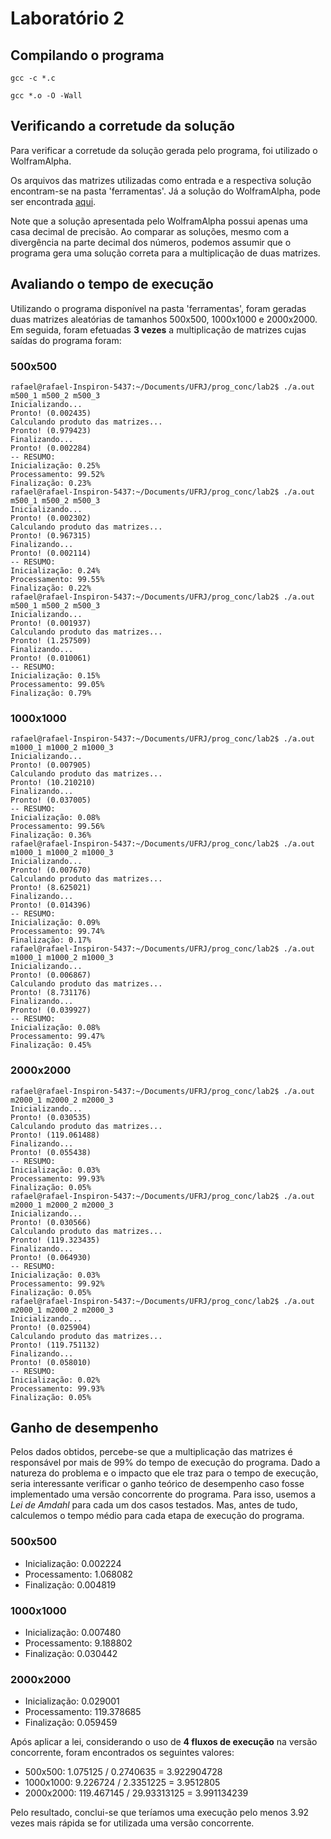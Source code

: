 # Laboratório 2

## Compilando o programa
```console
gcc -c *.c
```
```console
gcc *.o -O -Wall
```

## Verificando a corretude da solução
Para verificar a corretude da solução gerada pelo programa, foi utilizado o WolframAlpha.

Os arquivos das matrizes utilizadas como entrada e a respectiva solução encontram-se na pasta 'ferramentas'. Já a solução do WolframAlpha, pode ser encontrada [aqui](https://www.wolframalpha.com/input?i=matrix+multiplication+calculator&assumption=%7B%22F%22%2C+%22MatricesOperations%22%2C+%22theMatrix2%22%7D+-%3E%22%7B%7B51.599998%2C40.799999%2C126.599998%7D%2C%7B223.199997%2C203.399994%2C183.600006%7D%2C%7B27.299999%2C127.199997%2C130.500000%7D%2C%7B132.000000%2C219.600006%2C30.600000%7D%7D%22&assumption=%7B%22F%22%2C+%22MatricesOperations%22%2C+%22theMatrix1%22%7D+-%3E%22%7B%7B93.900002%2C16.799999%2C211.199997%2C148.800003%7D%2C%7B78.300003%2C12.300000%2C92.699997%2C217.800003%7D%2C%7B162.300003%2C251.699997%2C126.900002%2C32.700001%7D%7D%22).

Note que a solução apresentada pelo WolframAlpha possui apenas uma casa decimal de precisão. Ao comparar as soluções, mesmo com a divergência na parte decimal dos números, podemos assumir que o programa gera uma solução correta para a multiplicação de duas matrizes.

## Avaliando o tempo de execução
Utilizando o programa disponível na pasta 'ferramentas', foram geradas duas matrizes aleatórias de tamanhos 500x500, 1000x1000 e 2000x2000. Em seguida, foram efetuadas **3 vezes** a multiplicação de matrizes cujas saídas do programa foram:

### 500x500
```console
rafael@rafael-Inspiron-5437:~/Documents/UFRJ/prog_conc/lab2$ ./a.out m500_1 m500_2 m500_3
Inicializando...
Pronto! (0.002435)
Calculando produto das matrizes...
Pronto! (0.979423)
Finalizando...
Pronto! (0.002284)
-- RESUMO:
Inicialização: 0.25%
Processamento: 99.52%
Finalização: 0.23%
rafael@rafael-Inspiron-5437:~/Documents/UFRJ/prog_conc/lab2$ ./a.out m500_1 m500_2 m500_3
Inicializando...
Pronto! (0.002302)
Calculando produto das matrizes...
Pronto! (0.967315)
Finalizando...
Pronto! (0.002114)
-- RESUMO:
Inicialização: 0.24%
Processamento: 99.55%
Finalização: 0.22%
rafael@rafael-Inspiron-5437:~/Documents/UFRJ/prog_conc/lab2$ ./a.out m500_1 m500_2 m500_3
Inicializando...
Pronto! (0.001937)
Calculando produto das matrizes...
Pronto! (1.257509)
Finalizando...
Pronto! (0.010061)
-- RESUMO:
Inicialização: 0.15%
Processamento: 99.05%
Finalização: 0.79%
```

### 1000x1000
```console
rafael@rafael-Inspiron-5437:~/Documents/UFRJ/prog_conc/lab2$ ./a.out m1000_1 m1000_2 m1000_3
Inicializando...
Pronto! (0.007905)
Calculando produto das matrizes...
Pronto! (10.210210)
Finalizando...
Pronto! (0.037005)
-- RESUMO:
Inicialização: 0.08%
Processamento: 99.56%
Finalização: 0.36%
rafael@rafael-Inspiron-5437:~/Documents/UFRJ/prog_conc/lab2$ ./a.out m1000_1 m1000_2 m1000_3
Inicializando...
Pronto! (0.007670)
Calculando produto das matrizes...
Pronto! (8.625021)
Finalizando...
Pronto! (0.014396)
-- RESUMO:
Inicialização: 0.09%
Processamento: 99.74%
Finalização: 0.17%
rafael@rafael-Inspiron-5437:~/Documents/UFRJ/prog_conc/lab2$ ./a.out m1000_1 m1000_2 m1000_3
Inicializando...
Pronto! (0.006867)
Calculando produto das matrizes...
Pronto! (8.731176)
Finalizando...
Pronto! (0.039927)
-- RESUMO:
Inicialização: 0.08%
Processamento: 99.47%
Finalização: 0.45%
```

### 2000x2000
```console
rafael@rafael-Inspiron-5437:~/Documents/UFRJ/prog_conc/lab2$ ./a.out m2000_1 m2000_2 m2000_3
Inicializando...
Pronto! (0.030535)
Calculando produto das matrizes...
Pronto! (119.061488)
Finalizando...
Pronto! (0.055438)
-- RESUMO:
Inicialização: 0.03%
Processamento: 99.93%
Finalização: 0.05%
rafael@rafael-Inspiron-5437:~/Documents/UFRJ/prog_conc/lab2$ ./a.out m2000_1 m2000_2 m2000_3
Inicializando...
Pronto! (0.030566)
Calculando produto das matrizes...
Pronto! (119.323435)
Finalizando...
Pronto! (0.064930)
-- RESUMO:
Inicialização: 0.03%
Processamento: 99.92%
Finalização: 0.05%
rafael@rafael-Inspiron-5437:~/Documents/UFRJ/prog_conc/lab2$ ./a.out m2000_1 m2000_2 m2000_3
Inicializando...
Pronto! (0.025904)
Calculando produto das matrizes...
Pronto! (119.751132)
Finalizando...
Pronto! (0.058010)
-- RESUMO:
Inicialização: 0.02%
Processamento: 99.93%
Finalização: 0.05%
```

## Ganho de desempenho
Pelos dados obtidos, percebe-se que a multiplicação das matrizes é responsável por mais de 99% do tempo de execução do programa. Dado a natureza do problema e o impacto que ele traz para o tempo de execução, seria interessante verificar o ganho teórico de desempenho caso fosse implementado uma versão concorrente do programa. Para isso, usemos a *Lei de Amdahl* para cada um dos casos testados. Mas, antes de tudo, calculemos o tempo médio para cada etapa de execução do programa.
### 500x500
- Inicialização: 0.002224
- Processamento: 1.068082
- Finalização: 0.004819

### 1000x1000
- Inicialização: 0.007480
- Processamento: 9.188802
- Finalização: 0.030442

### 2000x2000
- Inicialização: 0.029001
- Processamento: 119.378685
- Finalização: 0.059459

Após aplicar a lei, considerando o uso de **4 fluxos de execução** na versão concorrente, foram encontrados os seguintes valores:

- 500x500: 1.075125 / 0.2740635 = 3.922904728
- 1000x1000: 9.226724 / 2.3351225 = 3.9512805
- 2000x2000: 119.467145 / 29.93313125 = 3.991134239

Pelo resultado, conclui-se que teríamos uma execução pelo menos 3.92 vezes mais rápida se for utilizada uma versão concorrente.
